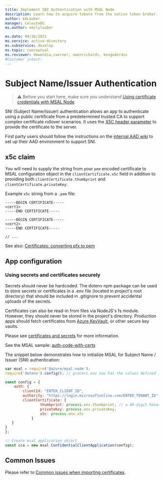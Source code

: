 ```yaml
---
title: Implement SNI Authentication with MSAL Node
description: Learn how to acquire tokens from the native token broker.
author: EmLauber
manager: CelesteDG
ms.author: emilylauber

ms.date: 04/26/2021
ms.service: active-directory
ms.subservice: develop
ms.topic: conceptual
ms.reviewer: dmwendia,cwerner, owenrichards, kengaderdus
#Customer intent: 
---
```


# Subject Name/Issuer Authentication

> :warning: Before you start here, make sure you understand [Using certificate credentials with MSAL Node](./certificate-credentials.md).

SNI (Subject Name/Issuer) authentication allows an app to authenticate using a public certificate from a predetermined trusted CA to support complex certificate rollover scenarios. It uses the [X5C header parameter](https://tools.ietf.org/html/rfc7515#section-4.1.6) to provide the certificate to the server.

First party users should follow the instructions on the [internal AAD wiki](https://aadwiki.windows-int.net/index.php?title=Subject_Name_and_Issuer_Authentication) to set up their AAD environment to support SNI.

## x5c claim

You will need to supply the string from your `pem` encoded certificate to MSAL configuration object in the `clientCertificate.x5c` field in addition to providing both `clientCertificate.thumbprint` and `clientCertificate.privateKey`:

Example `x5c` string from a `.pem` file:

```text
-----BEGIN CERTIFICATE-----
<cert1>
-----END CERTIFICATE-----

-----BEGIN CERTIFICATE-----
<cert2>
-----END CERTIFICATE-----

// ...
```

See also: [Certificates: converting pfx to pem](./certificate-credentials.md#optional-converting-pfx-to-pem)

## App configuration

### Using secrets and certificates securely

Secrets should never be hardcoded. The dotenv npm package can be used to store secrets or certificates in a .env file (located in project's root directory) that should be included in .gitignore to prevent accidental uploads of the secrets.

Certificates can also be read-in from files via NodeJS's fs module. However, they should never be stored in the project's directory. Production apps should fetch certificates from [Azure KeyVault](https://azure.microsoft.com/products/key-vault), or other secure key vaults.

Please see [certificates and secrets](https://learn.microsoft.com/azure/active-directory/develop/security-best-practices-for-app-registration#certificates-and-secrets) for more information.

See the MSAL sample: [auth-code-with-certs](../../../samples/msal-node-samples/auth-code-with-certs)

The snippet below demonstrates how to initialize MSAL for Subject Name / Issuer (SNI) authentication:

```js
var msal = require('@azure/msal-node');
require('dotenv').config(); // process.env now has the values defined in a .env file

const config = {
    auth: {
        clientId: "ENTER_CLIENT_ID",
        authority: "https://login.microsoftonline.com/ENTER_TENANT_ID",
        clientCertificate: {
                thumbprint: process.env.thumbprint; // a 40-digit hexadecimal string
                privateKey: process.env.privateKey,
                x5c: process.env.x5c 
            }
   }
}
};

// Create msal application object
const cca = new msal.ConfidentialClientApplication(config);
```

## Common Issues

Please refer to [Common issues when importing certificates](./certificate-credentials.md#common-issues).
